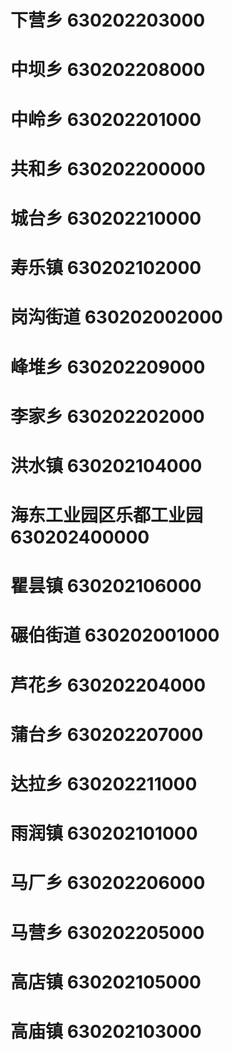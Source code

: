 # 下营乡 630202203000
# 中坝乡 630202208000
# 中岭乡 630202201000
# 共和乡 630202200000
# 城台乡 630202210000
# 寿乐镇 630202102000
# 岗沟街道 630202002000
# 峰堆乡 630202209000
# 李家乡 630202202000
# 洪水镇 630202104000
# 海东工业园区乐都工业园 630202400000
# 瞿昙镇 630202106000
# 碾伯街道 630202001000
# 芦花乡 630202204000
# 蒲台乡 630202207000
# 达拉乡 630202211000
# 雨润镇 630202101000
# 马厂乡 630202206000
# 马营乡 630202205000
# 高店镇 630202105000
# 高庙镇 630202103000
